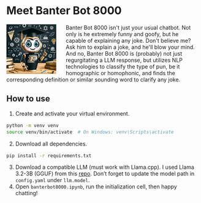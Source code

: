 # Meet Banter Bot 8000
<img src="assets/banterbot8000.png" align="left" width="130" style="margin-right: 25px;"/> 
Banter Bot 8000 isn't just your usual chatbot. Not only is he extremely funny and goofy, but he capable of explaining any joke. Don't believe me? Ask him to explain a joke, and he'll blow your mind. And no, Banter Bot 8000 is (probably) not just regurgitating a LLM response, but utilizes NLP technologies to classify the type of pun, be it homographic or homophonic, and finds the corresponding definition or similar sounding word to clarify any joke.

## How to use
1. Create and activate your virtual environment.
```sh
python -m venv venv
source venv/bin/activate  # On Windows: venv\Scripts\activate
```
2. Download all dependencies.
```sh
pip install -r requirements.txt
```
3. Download a compatible LLM (must work with Llama.cpp). I used Llama 3.2-3B (GGUF) from this [repo](https://huggingface.co/bartowski/Llama-3.2-3B-Instruct-GGUF). Don’t forget to update the model path in `config.yaml` under `llm.model`.
4. Open `banterbot8000.ipynb`, run the initialization cell, then happy chatting!
